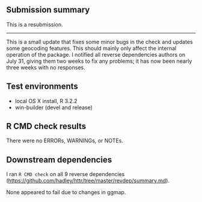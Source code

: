 ## Submission summary

This is a resubmission.

----

This is a small update that fixes some minor bugs in the check and updates some geocoding features. This should mainly only affect the internal operation of the package.  I notified all reverse dependencies authors on July 31, giving them two weeks to fix any problems; it has now been nearly three weeks with no responses.

## Test environments
* local OS X install, R 3.2.2
* win-builder (devel and release)

## R CMD check results
There were no ERRORs, WARNINGs, or NOTEs. 

## Downstream dependencies
I ran `R CMD check` on all 9 reverse dependencies (https://github.com/hadley/httr/tree/master/revdep/summary.md). 

None appeared to fail due to changes in ggmap.
